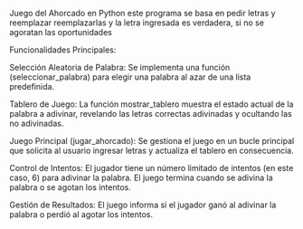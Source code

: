 Juego del Ahorcado en Python
este programa se basa en pedir letras y reemplazar reemplazarlas y la letra ingresada es verdadera, si no se agoratan las oportunidades 

Funcionalidades Principales:

Selección Aleatoria de Palabra:
Se implementa una función (seleccionar_palabra) para elegir una palabra al azar de una lista predefinida.

Tablero de Juego:
La función mostrar_tablero muestra el estado actual de la palabra a adivinar, revelando las letras correctas adivinadas y ocultando las no adivinadas.

Juego Principal (jugar_ahorcado):
Se gestiona el juego en un bucle principal que solicita al usuario ingresar letras y actualiza el tablero en consecuencia.

Control de Intentos:
El jugador tiene un número limitado de intentos (en este caso, 6) para adivinar la palabra. El juego termina cuando se adivina la palabra o se agotan los intentos.

Gestión de Resultados:
El juego informa si el jugador ganó al adivinar la palabra o perdió al agotar los intentos.
